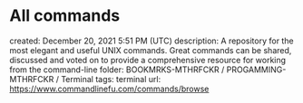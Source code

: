 # All commands

created: December 20, 2021 5:51 PM (UTC)
description: A repository for the most elegant and useful UNIX commands.  Great commands can be shared, discussed and voted on to provide a comprehensive resource for working from the command-line
folder: BOOKMRKS-MTHRFCKR / PROGAMMING-MTHRFCKR / Terminal
tags: terminal
url: https://www.commandlinefu.com/commands/browse